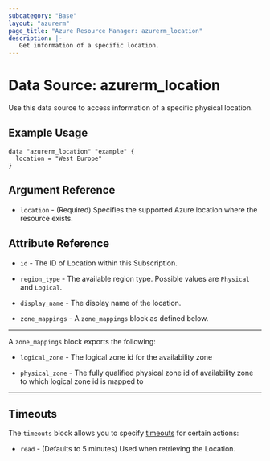 ```yaml
---
subcategory: "Base"
layout: "azurerm"
page_title: "Azure Resource Manager: azurerm_location"
description: |-
   Get information of a specific location.
---
```


# Data Source: azurerm_location

Use this data source to access information of a specific physical location.

## Example Usage

```hcl
data "azurerm_location" "example" {
  location = "West Europe"
}
```

## Argument Reference

* `location` - (Required) Specifies the supported Azure location where the resource exists.

## Attribute Reference

* `id` - The ID of Location within this Subscription.

* `region_type` - The available region type. Possible values are `Physical` and `Logical`.

* `display_name` - The display name of the location.

* `zone_mappings` - A `zone_mappings` block as defined below.

---

A `zone_mappings` block exports the following:

* `logical_zone` - The logical zone id for the availability zone

* `physical_zone` - The fully qualified physical zone id of availability zone to which logical zone id is mapped to


---

## Timeouts

The `timeouts` block allows you to specify [timeouts](https://developer.hashicorp.com/terraform/language/resources/configure#define-operation-timeouts) for certain actions:

* `read` - (Defaults to 5 minutes) Used when retrieving the Location.
